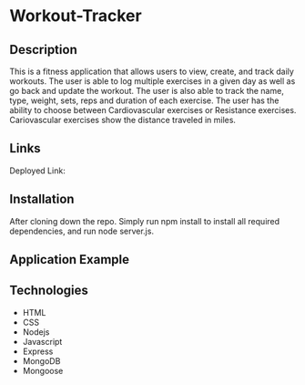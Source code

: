 # Workout-Tracker

## Description
This is a fitness application that allows users to view, create, and track daily workouts. The user is able to log multiple exercises in a given day as well as go back and update the workout. The user is also able to track the name, type, weight, sets, reps and duration of each exercise. The user has the ability to choose between Cardiovascular exercises or Resistance exercises. Cariovascular exercises show the distance traveled in miles.

## Links
Deployed Link:

## Installation
After cloning down the repo. Simply run npm install to install all required dependencies, and run node server.js.

## Application Example

## Technologies
* HTML
* CSS
* Nodejs
* Javascript
* Express
* MongoDB
* Mongoose
